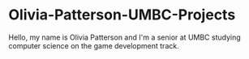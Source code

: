 # Olivia-Patterson-UMBC-Projects
Hello, my name is Olivia Patterson and I'm a senior at UMBC studying computer science on the game development track. 

